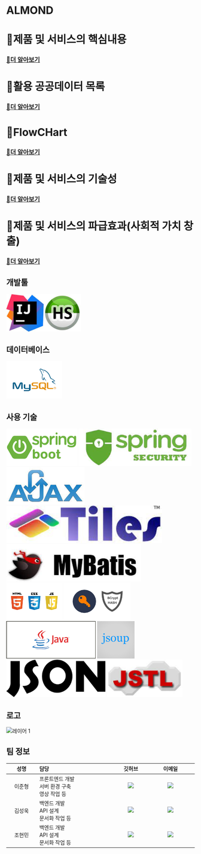 # ALMOND

# 🔗제품 및 서비스의 핵심내용

### <a href="https://github.com/koreait0000/MNDC/issues/42">🔗더 알아보기</a>

# 🔗활용 공공데이터 목록

### <a href="https://github.com/koreait0000/MNDC/issues/41">🔗더 알아보기</a>

# 🔗FlowCHart

### <a href="https://github.com/koreait0000/MNDC/issues/40">🔗더 알아보기</a>

# 🔗제품 및 서비스의 기술성

### <a href="https://github.com/koreait0000/MNDC/issues/39">🔗더 알아보기</a>

# 🔗제품 및 서비스의 파급효과(사회적 가치 창출)

### <a href="https://github.com/koreait0000/MNDC/issues/38">🔗더 알아보기</a>

## 개발툴<br>
<kbd><img src="/forReadMe/intelliJ.jpg" height="100"><img src="/forReadMe/hs.jpg" height="100"></kbd>

## 데이터베이스<br>
<kbd><img src="/forReadMe/mysql.png" height="100">
## 사용 기술<br>
<p align="left">
  <kbd><img src="/forReadMe/spring boot.png" height="100"></kbd>
  <kbd><img src="/forReadMe/security.jpg" height="100"></kbd>
  <kbd><img src="/forReadMe/ajax.jpg" height="100"></kbd>
  <kbd><img src="/forReadMe/tiles.jpg" height="100"></kbd>
  <kbd><img src="/forReadMe/mybatis.jpg" height="100"></kbd>
  <kbd><img src="/forReadMe/htmlcssjs.png" height="100"></kbd>
  <kbd><img src="/forReadMe/bcrypt.png" height="100"></kbd>
  <kbd><img src="/forReadMe/java.png" height="100"></kbd>
  <kbd><img src="/forReadMe/jsoup.png" height="100"></kbd>
  <kbd><img src="/forReadMe/json.png" height="100"></kbd>
  <kbd><img src="/forReadMe/jstl.jpg" height="100"></kbd>
</p>
	

## 로고<br>
![레이어 1](https://user-images.githubusercontent.com/81272766/122691358-2e4b8680-d26a-11eb-925d-cbaf4ad81309.png)

## 팀 정보<br>
<table width="788">
<thead>
<tr>
<th width="100" align="center">성명</th>
<th width="150" align="left">담당</th>
<th width="100" align="center">깃허브</th>
<th width="175" align="center">이메일</th>
</tr> 
</thead>
<tbody>
<tr>
<td width="100" align="center">이준형</td>
<td width="150">프론트엔드 개발<br>서버 환경 구축<br>영상 작업 등</td>

<td width="100" align="center">
	<a href="https://github.com/hyung000620">
		<img src="http://img.shields.io/badge/hyung000620-655ced?style=social&logo=github"/>
	</a>
</td>
<td width="175" align="center">
	<a href="mailto:dksms78@gmail.com"><img src="https://img.shields.io/static/v1?label=&message=dksms78@gmail.com&color=orange&style=flat-square&logo=gmail"></a>
	</td>
</tr>
<tr>
<td width="100" align="center">김성욱</td>
<td width="300">백엔드 개발<br>API 설계<br>문서화 작업 등</td>
<td width="100" align="center">
	<a href="https://github.com/Kimsw-G">
		<img src="http://img.shields.io/badge/Kimsw-655ced?style=social&logo=github"/>
	</a>
</td>
<td width="175" align="center">
	<a href="mailto:kimsw3445@naver.com"><img src="https://img.shields.io/static/v1?label=&message=kimsw3445@naver.com&color=green&style=flat-square&logo=gmail"></a>
	</td>
</tr>
    <tr>
<td width="100" align="center">조현민</td>
<td width="300">백엔드 개발<br>API 설계<br>문서화 작업 등</td>
<td width="100" align="center">
	<a href="https://github.com/gusals9355">
		<img src="http://img.shields.io/badge/gusals9355-655ced?style=social&logo=github"/>
	</a>
</td>
<td width="175" align="center">
	<a href="mailto:gusals9355@naver.com"><img src="https://img.shields.io/static/v1?label=&message=gusals9355@naver.com&color=green&style=flat-square&logo=gmail"></a>
	</td>
</tr>
</tr>
</tbody>
</table>
